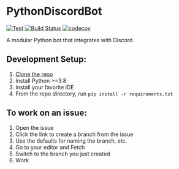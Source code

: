 # PythonDiscordBot
[![Test](https://github.com/justcallmekoko/PythonDiscordBot/actions/workflows/test.yml/badge.svg)](https://github.com/justcallmekoko/PythonDiscordBot/actions/workflows/test.yml)
[![Build Status](https://app.travis-ci.com/justcallmekoko/PythonDiscordBot.svg?branch=main)](https://app.travis-ci.com/github/justcallmekoko/PythonDiscordBot)
[![codecov](https://codecov.io/gh/justcallmekoko/PythonDiscordBot/branch/main/graph/badge.svg?token=TNCWYVYCM2)](https://codecov.io/gh/justcallmekoko/PythonDiscordBot)

A modular Python bot that integrates with Discord

## Development Setup:
1. [Clone the repo](https://github.com/justcallmekoko/PythonDiscordBot.git)
2. Install Python >=3.8
3. Install your favorite IDE
4. From the repo directory, run `pip install -r requirements.txt`

## To work on an issue:
1. Open the issue
1. Click the link to create a branch from the issue
1. Use the defaults for naming the branch, etc.
1. Go to your editor and Fetch
1. Switch to the branch you just created
1. Work
